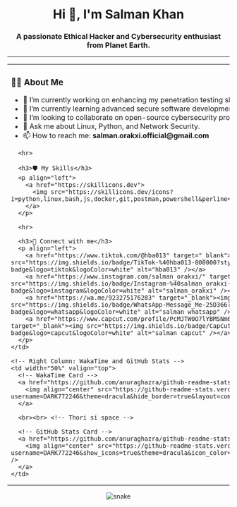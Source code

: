 <!-- Header -->
<h1 align="center">Hi 👋, I'm Salman Khan</h1>
<h3 align="center">A passionate Ethical Hacker and Cybersecurity enthusiast from Planet Earth.</h3>

---

<!-- Main Content in a Table -->
<table align="center">
  <tr>
    <!-- Left Column: Bio and Skills -->
    <td width="50%" valign="top">
      <h3>👨‍💻 About Me</h3>
      <ul>
        <li>🔭 I’m currently working on enhancing my penetration testing skills.</li>
        <li>🌱 I’m currently learning advanced secure software development.</li>
        <li>👯 I’m looking to collaborate on open-source cybersecurity projects.</li>
        <li>💬 Ask me about Linux, Python, and Network Security.</li>
        <li>📫 How to reach me: <strong>salman.orakxi.official@gmail.com</strong></li>
      </ul>
      
      <hr>
      
      <h3>🛡️ My Skills</h3>
      <p align="left">
        <a href="https://skillicons.dev">
          <img src="https://skillicons.dev/icons?i=python,linux,bash,js,docker,git,postman,powershell&perline=4" />
        </a>
      </p>
      
      <hr>
      
      <h3>🔗 Connect with me</h3>
      <p align="left">
        <a href="https://www.tiktok.com/@hba013" target="_blank"><img src="https://img.shields.io/badge/TikTok-%40hba013-000000?style=for-the-badge&logo=tiktok&logoColor=white" alt="hba013" /></a>
        <a href="https://www.instagram.com/salman_orakxi/" target="_blank"><img src="https://img.shields.io/badge/Instagram-%40salman_orakxi-E4405F?style=for-the-badge&logo=instagram&logoColor=white" alt="salman_orakxi" /></a>
        <a href="https://wa.me/923275176283" target="_blank"><img src="https://img.shields.io/badge/WhatsApp-Message_Me-25D366?style=for-the-badge&logo=whatsapp&logoColor=white" alt="salman whatsapp" /></a>
        <a href="https://www.capcut.com/profile/PcMJTW0O7lYBMSNm6lVMfgnxIC89wumA2ig5THnmg24" target="_blank"><img src="https://img.shields.io/badge/CapCut-My_Profile-00B5B5?style=for-the-badge&logo=capcut&logoColor=white" alt="salman capcut" /></a>
      </p>
    </td>
    
    <!-- Right Column: WakaTime and GitHub Stats -->
    <td width="50%" valign="top">
      <!-- WakaTime Card -->
      <a href="https://github.com/anuraghazra/github-readme-stats">
        <img align="center" src="https://github-readme-stats.vercel.app/api/wakatime?username=DARK772246&theme=dracula&hide_border=true&layout=compact" />
      </a>
      
      <br><br> <!-- Thori si space -->
      
      <!-- GitHub Stats Card -->
      <a href="https://github.com/anuraghazra/github-readme-stats">
        <img align="center" src="https://github-readme-stats.vercel.app/api?username=DARK772246&show_icons=true&theme=dracula&icon_color=79ff97&hide_border=true&cache_seconds=86400" />
      </a>
    </td>
  </tr>
</table>

<!-- Snake Animation (Centered) -->
<p align="center">
  <img src="https://raw.githubusercontent.com/DARK772246/DARK772246/output/github-contribution-grid-snake-dark.svg" alt="snake">
</p>
